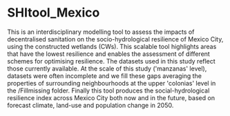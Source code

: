 # SHItool_Mexico
This is an interdisciplinary modelling tool to assess the impacts of decentralised sanitation on the socio-hydrological resilience of Mexico City, using the constructed wetlands (CWs). This scalable tool highlights areas that have the lowest resilience and enables the assessment of different schemes for optimising resilience. The datasets used in this study reflect those currently available. At the scale of this study ('manzanas' level), datasets were often incomplete and we fill these gaps averaging the properties of surrounding neighbourhoods at the upper 'colonias' level in the /Fillmissing folder. Finally this tool produces the social-hydrological resilience index across Mexico City both now and in the future, based on forecast climate, land-use and population change in 2050.
